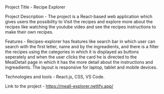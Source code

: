 Project Title - Recipe Explorer

Project Description - The project is a React-based web application which gives users the possibility to Visit the recipes and explore more about the recipes like watching the youtube video and see the recipes instructions to make their own recipes.

Features - Recipes-explorer has features like search bar in which user can search with the first letter, name and by the ingreadients, and there is a filter the recipes using the categories in which it is displayed as buttons seperately and when the user clicks the card he is directed to the MealDetail page in which it has the more detail about the instructions and ingreadients. The layout is responsive for laptop, tablet and mobile devices.

Technologies and tools - React.js, CSS, VS Code.

Link to the project - https://meall-explorer.netlify.app/
